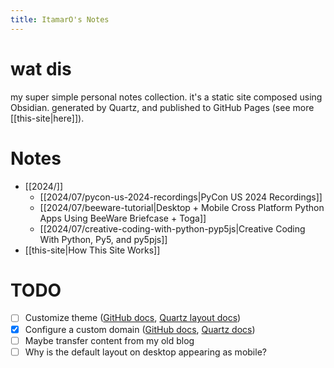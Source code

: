 ```yaml
---
title: ItamarO's Notes
---
```

# wat dis

my super simple personal notes collection. it's a static site composed using Obsidian. generated by Quartz, and published to GitHub Pages (see more [[this-site|here]]).

# Notes
- [[2024/]]
	- [[2024/07/pycon-us-2024-recordings|PyCon US 2024 Recordings]]
	- [[2024/07/beeware-tutorial|Desktop + Mobile Cross Platform Python Apps Using BeeWare Briefcase + Toga]]
	- [[2024/07/creative-coding-with-python-pyp5js|Creative Coding With Python, Py5, and py5pjs]]
- [[this-site|How This Site Works]]

# TODO

- [ ] Customize theme ([GitHub docs](https://docs.github.com/en/pages/setting-up-a-github-pages-site-with-jekyll/adding-a-theme-to-your-github-pages-site-using-jekyll), [Quartz layout docs](https://quartz.jzhao.xyz/layout))
- [x] Configure a custom domain ([GitHub docs](https://docs.github.com/en/pages/configuring-a-custom-domain-for-your-github-pages-site), [Quartz docs](https://quartz.jzhao.xyz/hosting#custom-domain))
- [ ] Maybe transfer content from my old blog
- [ ] Why is the default layout on desktop appearing as mobile?
